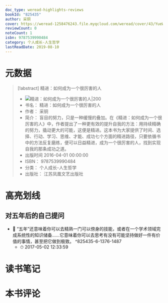```yaml
---
doc_type: weread-highlights-reviews
bookId: "825435"
author: 采铜
cover: https://weread-1258476243.file.myqcloud.com/weread/cover/43/YueWen_825435/t7_YueWen_825435.jpg
reviewCount: 0
noteCount: 1
isbn: 9787539990484
category: 个人成长-人生哲学
lastReadDate: 2019-08-10
---
```

# 元数据
> [!abstract] 精进：如何成为一个很厉害的人
> - ![ 精进：如何成为一个很厉害的人|200](https://weread-1258476243.file.myqcloud.com/weread/cover/43/YueWen_825435/t7_YueWen_825435.jpg)
> - 书名： 精进：如何成为一个很厉害的人
> - 作者： 采铜
> - 简介： 盲目的努力，只是一种缓慢的叠加。在《精进：如何成为一个很厉害的人》中，作者提出了一种更有效的提升自我的方法：用持续精确的努力，撬动更大的可能，这便是精进。这本书为大家提供了时间、选择、行动、学习、思维、才能、成功七个方面的精进路径，只要依循书中的方法反复磨练，便可以日益精进，成为一个很厉害的人，找到实现自我的那条成功之道。
> - 出版时间 2016-04-01 00:00:00
> - ISBN： 9787539990484
> - 分类： 个人成长-人生哲学
> - 出版社： 江苏凤凰文艺出版社

# 高亮划线

## 对五年后的自己提问


- 📌 “五年”还意味着你可以去精熟一门可以傍身的技能，或者在一个学术领域完成系统性的知识储备……它意味着你可以去思考有没有可能坚持做好一件有价值的事情，甚至把它做到极致。 ^825435-6-1376-1487
    - ⏱ 2017-05-02 12:33:59 
# 读书笔记

# 本书评论
